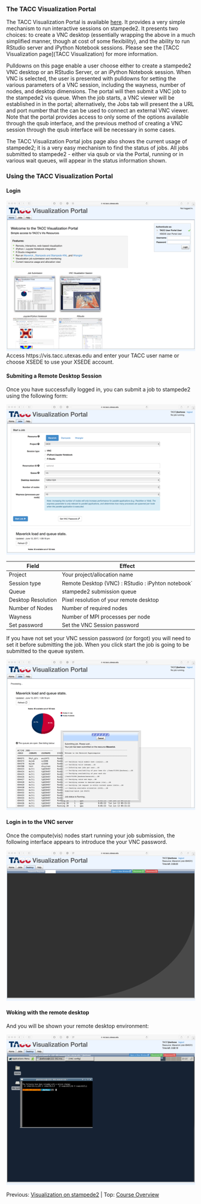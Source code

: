 ### The TACC Visualization Portal

The TACC Visualization Portal is available [here](https://vis.tacc.utexas.edu). It provides a very simple mechanism to run interactive sessions on stampede2. It presents two choices: to create a VNC desktop (essentially wrapping the above in a much simplified manner, though at cost of some flexibility), and the ability to run RStudio server and iPython Notebook sessions. Please see the [TACC Visualization page](TACC Visualization) for more information.

Pulldowns on this page enable a user choose either to create a stampede2 VNC desktop or an RStudio Server, or an iPython Notebook session. When VNC is selected, the user is presented with pulldowns for setting the various parameters of a VNC session, including the wayness, number of nodes, and desktop dimensions. The portal will then submit a VNC job to the stampede2 vis queue. When the job starts, a VNC viewer will be established in in the portal; alternatively, the Jobs tab will present the a URL and port number that the can be used to connect an external VNC viewer. Note that the portal provides access to only some of the options available through the qsub interface, and the previous method of creating a VNC session through the qsub interface will be necessary in some cases.

The TACC Visualization Portal jobs page also shows the current usage of stampede2; it is a very easy mechanism to find the status of jobs. All jobs submitted to stampede2 - either via qsub or via the Portal, running or in various wait queues, will appear in the status information shown.

### Using the TACC Visualization Portal

#### Login

<center><img src="../../resources/visportal.png" style="height:400px;"></center>
Access https://vis.tacc.utexas.edu and enter your TACC user name or choose XSEDE to use your XSEDE account.

#### Submiting a Remote Desktop Session

Once you have successfully logged in, you can submit a job to stampede2 using the following form:
<center><img src="../../resources/jobsub.png" style="height:400px;"></center>


| Field                    | Effect     |
|----------------------------|------------|
| Project             | Your project/allocation name |
| Session type                   | Remote Desktop (VNC) : RStudio : iPyhton notebook` |
| Queue                  | stampede2 submission queue |
| Desktop Resolution         | Pixel resolution of your remote desktop |
| Number of Nodes         | Number of required nodes |
| Wayness  | Number of MPI processes per node |
| Set password  | Set the VNC Session password |

If you have not set your VNC session password (or forgot) you will need to set it before submitting the job. When you click start the job is going to be submitted to the queue system.
<center><img src="../../resources/jobsub2.png" style="height:400px;"></center>

#### Login in to the VNC server
Once the compute(vis) nodes start running your job submission, the following interface appears to introduce the your VNC password.
<center><img src="../../resources/vncpass.png" style="height:400px;"></center>

#### Woking with the remote desktop
And you will be shown your remote desktop environment:
<center><img src="../../resources/rdesktop.png" style="height:400px;"></center>

Previous: [Visualization on stampede2](intro_to_hpc_06.md) | Top: [Course Overview](../../index.md)
